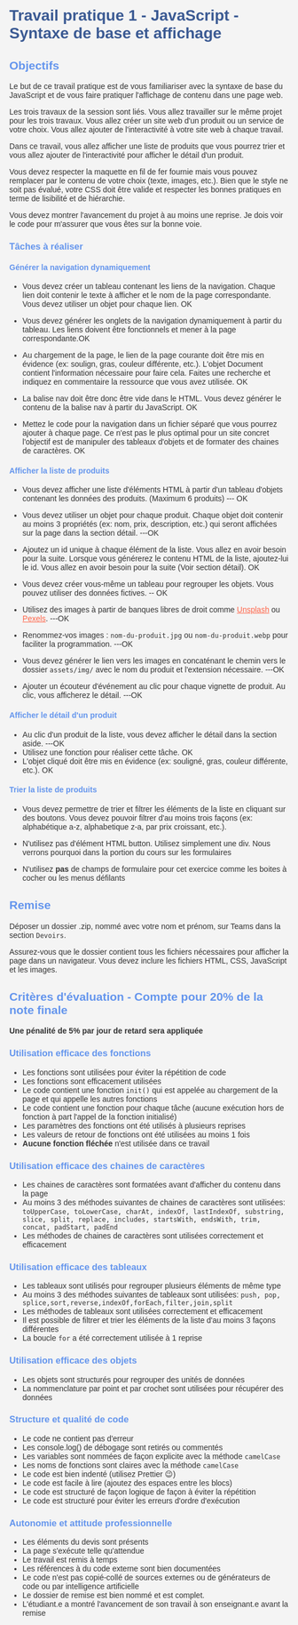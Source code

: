 # Travail pratique 1 - JavaScript - Syntaxe de base et affichage

## Objectifs

Le but de ce travail pratique est de vous familiariser avec la syntaxe de base du JavaScript et de vous faire pratiquer l'affichage de contenu dans une page web.

Les trois travaux de la session sont liés. Vous allez travailler sur le même projet pour les trois travaux. Vous allez créer un site web d'un produit ou un service de votre choix. Vous allez ajouter de l'interactivité à votre site web à chaque travail.

Dans ce travail, vous allez afficher une liste de produits que vous pourrez trier et vous allez ajouter de l'interactivité pour afficher le détail d'un produit.

Vous devez respecter la maquette en fil de fer fournie mais vous pouvez remplacer par le contenu de votre choix (texte, images, etc.). Bien que le style ne soit pas évalué, votre CSS doit être valide et respecter les bonnes pratiques en terme de lisibilité et de hiérarchie.

Vous devez montrer l'avancement du projet à au moins une reprise. Je dois voir le code pour m'assurer que vous êtes sur la bonne voie.

### Tâches à réaliser

#### Générer la navigation dynamiquement

- Vous devez créer un tableau contenant les liens de la navigation. Chaque lien doit contenir le texte à afficher et le nom de la page correspondante. Vous devez utiliser un objet pour chaque lien. OK

- Vous devez générer les onglets de la navigation dynamiquement à partir du tableau. Les liens doivent être fonctionnels et mener à la page correspondante.OK

- Au chargement de la page, le lien de la page courante doit être mis en évidence (ex: soulign, gras, couleur différente, etc.). L'objet Document contient l'information nécessaire pour faire cela. Faites une recherche et indiquez en commentaire la ressource que vous avez utilisée. OK

- La balise nav doit être donc être vide dans le HTML. Vous devez générer le contenu de la balise nav à partir du JavaScript. OK

- Mettez le code pour la navigation dans un fichier séparé que vous pourrez ajouter à chaque page. Ce n'est pas le plus optimal pour un site concret l'objectif est de manipuler des tableaux d'objets et de formater des chaines de caractères. OK

#### Afficher la liste de produits

- Vous devez afficher une liste d'éléments HTML à partir d'un tableau d'objets contenant les données des produits. (Maximum 6 produits) --- OK

- Vous devez utiliser un objet pour chaque produit. Chaque objet doit contenir au moins 3 propriétés (ex: nom, prix, description, etc.) qui seront affichées sur la page dans la section détail. ---OK

- Ajoutez un id unique à chaque élément de la liste. Vous allez en avoir besoin pour la suite. Lorsque vous générerez le contenu HTML de la liste, ajoutez-lui le id. Vous allez en avoir besoin pour la suite (Voir section détail). OK

- Vous devez créer vous-même un tableau pour regrouper les objets. Vous pouvez utiliser des données fictives. -- OK

- Utilisez des images à partir de banques libres de droit comme [Unsplash](https://unsplash.com/) ou [Pexels](https://www.pexels.com/). ---OK

- Renommez-vos images : `nom-du-produit.jpg` ou `nom-du-produit.webp` pour faciliter la programmation. ---OK

- Vous devez générer le lien vers les images en concaténant le chemin vers le dossier `assets/img/` avec le nom du produit et l'extension nécessaire. ---OK

- Ajouter un écouteur d'événement au clic pour chaque vignette de produit. Au clic, vous afficherez le détail. ---OK

#### Afficher le détail d'un produit

- Au clic d'un produit de la liste, vous devez afficher le détail dans la section aside. ---OK
- Utilisez une fonction pour réaliser cette tâche. OK
- L'objet cliqué doit être mis en évidence (ex: souligné, gras, couleur différente, etc.). OK

#### Trier la liste de produits

- Vous devez permettre de trier et filtrer les éléments de la liste en cliquant sur des boutons. Vous devez pouvoir filtrer d'au moins trois façons (ex: alphabétique a-z, alphabetique z-a, par prix croissant, etc.).

- N'utilisez pas d'élément HTML button. Utilisez simplement une div. Nous verrons pourquoi dans la portion du cours sur les formulaires

- N'utilisez **pas** de champs de formulaire pour cet exercice comme les boites à cocher ou les menus défilants

## Remise

Déposer un dossier .zip, nommé avec votre nom et prénom, sur Teams dans la section `Devoirs`.

Assurez-vous que le dossier contient tous les fichiers nécessaires pour afficher la page dans un navigateur. Vous devez inclure les fichiers HTML, CSS, JavaScript et les images.

## Critères d'évaluation - Compte pour 20% de la note finale

**Une pénalité de 5% par jour de retard sera appliquée**

### Utilisation efficace des fonctions

- Les fonctions sont utilisées pour éviter la répétition de code
- Les fonctions sont efficacement utilisées
- Le code contient une fonction `init()` qui est appelée au chargement de la page et qui appelle les autres fonctions
- Le code contient une fonction pour chaque tâche (aucune exécution hors de fonction à part l'appel de la fonction initialisé)
- Les paramètres des fonctions ont été utilisés à plusieurs reprises
- Les valeurs de retour de fonctions ont été utilisées au moins 1 fois
- **Aucune fonction fléchée** n'est utilisée dans ce travail

### Utilisation efficace des chaines de caractères

- Les chaines de caractères sont formatées avant d'afficher du contenu dans la page
- Au moins 3 des méthodes suivantes de chaines de caractères sont utilisées: `toUpperCase, toLowerCase, charAt, indexOf, lastIndexOf, substring, slice, split, replace, includes, startsWith, endsWith, trim, concat, padStart, padEnd`
- Les méthodes de chaines de caractères sont utilisées correctement et efficacement

### Utilisation efficace des tableaux

- Les tableaux sont utilisés pour regrouper plusieurs éléments de même type
- Au moins 3 des méthodes suivantes de tableaux sont utilisées: `push, pop, splice,sort,reverse,indexOf,forEach,filter,join,split`
- Les méthodes de tableaux sont utilisées correctement et efficacement
- Il est possible de filtrer et trier les éléments de la liste d'au moins 3 façons différentes
- La boucle `for` a été correctement utilisée à 1 reprise

### Utilisation efficace des objets

- Les objets sont structurés pour regrouper des unités de données
- La nommenclature par point et par crochet sont utilisées pour récupérer des données

### Structure et qualité de code

- Le code ne contient pas d'erreur
- Les console.log() de débogage sont retirés ou commentés
- Les variables sont nommées de façon explicite avec la méthode `camelCase`
- Les noms de fonctions sont claires avec la méthode `camelCase`
- Le code est bien indenté (utilisez Prettier 😉)
- Le code est facile à lire (ajoutez des espaces entre les blocs)
- Le code est structuré de façon logique de façon à éviter la répétition
- Le code est structuré pour éviter les erreurs d'ordre d'exécution

### Autonomie et attitude professionnelle

- Les éléments du devis sont présents
- La page s'exécute telle qu'attendue
- Le travail est remis à temps
- Les références à du code externe sont bien documentées
- Le code n'est pas copié-collé de sources externes ou de générateurs de code ou par intelligence artificielle
- Le dossier de remise est bien nommé et est complet.
- L'étudiant.e a montré l'avancement de son travail à son enseignant.e avant la remise

<style>
    html, body {
        font-family: 'Arial', sans-serif;
        color: #333;
        background-color: #f4f4f4;
    }

    h1 {
        color: color-mix(in oklab, cornflowerblue 70%, black 30%);
    }

    h2, h3, h4 {
        color: cornflowerblue;
    }

    a, a:visited {
        color: tomato;
    }
</style>
